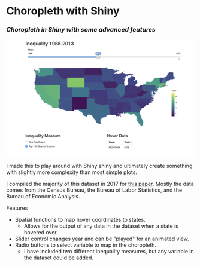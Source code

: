 # Choropleth with Shiny
### *Choropleth in Shiny with some advanced features*


![test](https://github.com/graydenshand/choropleth-shiny/blob/master/Screen%20Shot%202018-12-08%20at%203.22.52%20PM.png)

I made this to play around with Shiny shiny and ultimately create something with slightly more complexity than most simple plots.

I compiled the majority of this dataset in 2017 for [this paper](https://link.springer.com/article/10.1007/s11187-017-9984-1). Mostly the data comes from the Census Bureau, the Bureau of Labor Statistics, and the Bureau of Economic Analysis. 

Features
* Spatial functions to map hover coordinates to states.
  + Allows for the output of any data in the dataset when a state is hovered over. 
* Slider control changes year and can be "played" for an animated view.
* Radio buttons to select variable to map in the choropleth. 
  + I have included two different inequality measures, but any variable in the dataset could be added.
